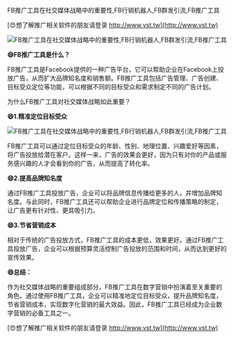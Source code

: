 FB推广工具在社交媒体战略中的重要性,FB行销机器人,FB群发引流,FB推广工具

[😍想了解推广相关软件的朋友请登录 http://www.vst.tw](http://www.vst.tw)

 <center><img src="https://vst.tw/MP4/tuiguang/png/3.png" alt="FB推广工具在社交媒体战略中的重要性,FB行销机器人,FB群发引流,FB推广工具"></center>

**😄FB推广工具是什么？**

FB推广工具是Facebook提供的一种广告平台，它可以帮助企业在Facebook上投放广告，从而扩大品牌知名度和销售额。FB推广工具包括广告管理、广告创建、目标受众定位等功能，可以根据不同的目标受众和需求制定不同的广告计划。

为什么FB推广工具对社交媒体战略如此重要？

**😄1.精准定位目标受众**

 <center><img src="https://vst.tw/MP4/tuiguang/png/7.png" alt="FB推广工具在社交媒体战略中的重要性,FB行销机器人,FB群发引流,FB推广工具"></center>

FB推广工具可以通过定位目标受众的年龄、性别、地理位置、兴趣爱好等因素，将广告投放给潜在客户。这样一来，广告的效果会更好，因为只有对你的产品或服务感兴趣的人才会看到你的广告，从而提高了转化率。

**😄2.提高品牌知名度**

通过FB推广工具投放广告，企业可以将品牌信息传播给更多的人，并增加品牌知名度。与此同时，FB推广工具还可以帮助企业进行品牌定位和传播策略的制定，让广告更有针对性、更具吸引力。

**😄3.节省营销成本**

相对于传统的广告投放方式，FB推广工具的成本更低，效果更好。通过FB推广工具投放广告，企业可以根据预算灵活控制广告投放的范围和时间，从而达到更好的宣传效果。

**😄总结：**

作为社交媒体战略的重要组成部分，FB推广工具在数字营销中扮演着至关重要的角色。通过使用FB推广工具，企业可以精准地定位目标受众，提升品牌知名度，节省营销成本，实现数字化营销的最大效益。因此，FB推广工具已经成为企业数字营销的必备工具之一。

[😍想了解推广相关软件的朋友请登录 http://www.vst.tw](http://www.vst.tw)



